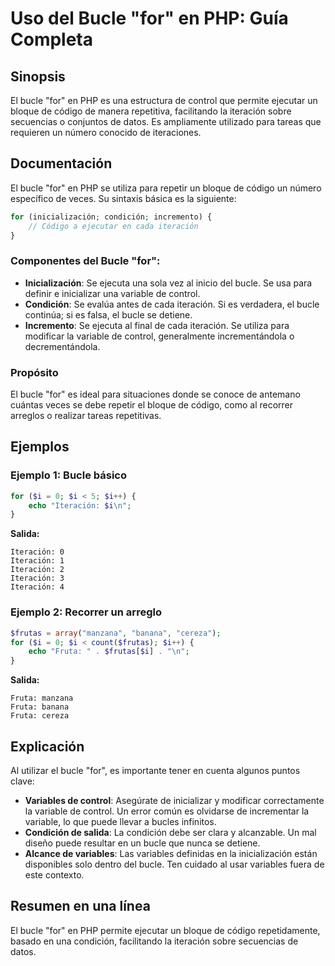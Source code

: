 <!--
Meta Description: # Uso del Bucle "for" en PHP: Guía Completa ## Sinopsis El bucle "for" en PHP es una estructura de control que permite ejecutar un bloque de código de...
Meta Keywords: bucle, iteración, php, una, control
-->

# Uso del Bucle "for" en PHP: Guía Completa

## Sinopsis
El bucle "for" en PHP es una estructura de control que permite ejecutar un bloque de código de manera repetitiva, facilitando la iteración sobre secuencias o conjuntos de datos. Es ampliamente utilizado para tareas que requieren un número conocido de iteraciones.

## Documentación
El bucle "for" en PHP se utiliza para repetir un bloque de código un número específico de veces. Su sintaxis básica es la siguiente:

```php
for (inicialización; condición; incremento) {
    // Código a ejecutar en cada iteración
}
```

### Componentes del Bucle "for":
- **Inicialización**: Se ejecuta una sola vez al inicio del bucle. Se usa para definir e inicializar una variable de control.
- **Condición**: Se evalúa antes de cada iteración. Si es verdadera, el bucle continúa; si es falsa, el bucle se detiene.
- **Incremento**: Se ejecuta al final de cada iteración. Se utiliza para modificar la variable de control, generalmente incrementándola o decrementándola.

### Propósito
El bucle "for" es ideal para situaciones donde se conoce de antemano cuántas veces se debe repetir el bloque de código, como al recorrer arreglos o realizar tareas repetitivas.

## Ejemplos

### Ejemplo 1: Bucle básico
```php
for ($i = 0; $i < 5; $i++) {
    echo "Iteración: $i\n";
}
```
**Salida:**
```
Iteración: 0
Iteración: 1
Iteración: 2
Iteración: 3
Iteración: 4
```

### Ejemplo 2: Recorrer un arreglo
```php
$frutas = array("manzana", "banana", "cereza");
for ($i = 0; $i < count($frutas); $i++) {
    echo "Fruta: " . $frutas[$i] . "\n";
}
```
**Salida:**
```
Fruta: manzana
Fruta: banana
Fruta: cereza
```

## Explicación
Al utilizar el bucle "for", es importante tener en cuenta algunos puntos clave:

- **Variables de control**: Asegúrate de inicializar y modificar correctamente la variable de control. Un error común es olvidarse de incrementar la variable, lo que puede llevar a bucles infinitos.
- **Condición de salida**: La condición debe ser clara y alcanzable. Un mal diseño puede resultar en un bucle que nunca se detiene.
- **Alcance de variables**: Las variables definidas en la inicialización están disponibles solo dentro del bucle. Ten cuidado al usar variables fuera de este contexto.

## Resumen en una línea
El bucle "for" en PHP permite ejecutar un bloque de código repetidamente, basado en una condición, facilitando la iteración sobre secuencias de datos.